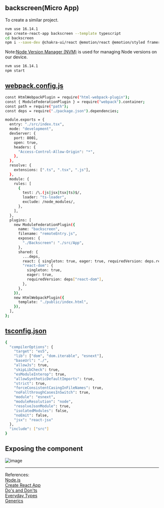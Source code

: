 ## backscreen(Micro App)

To create a similar project.

```bash
nvm use 16.14.1
npx create-react-app backscreen --template typescript
cd backscreen
npm i --save-dev @chakra-ui/react @emotion/react @emotion/styled framer-motion webpack webpack-cli html-webpack-plugin webpack-dev-server ts-loader
```
Note:[Node Version Manager (NVM)](https://github.com/nvm-sh/nvm) is used for managing Node versions on our device.

```bash
nvm use 16.14.1
npm start
```

## [webpack.config.js](https://webpack.js.org/configuration/)

```bash
const HtmlWebpackPlugin = require("html-webpack-plugin");
const { ModuleFederationPlugin } = require("webpack").container;
const path = require("path");
const deps = require("./package.json").dependencies;

module.exports = {
  entry: "./src/index.tsx",
  mode: "development",
  devServer: {
    port: 8001,
    open: true,
    headers: {
      "Access-Control-Allow-Origin": "*",
    },
  },
  resolve: {
    extensions: [".ts", ".tsx", ".js"],
  },
  module: {
    rules: [
      {
        test: /\.(js|jsx|tsx|ts)$/,
        loader: "ts-loader",
        exclude: /node_modules/,
      },
    ],
  },
  plugins: [
    new ModuleFederationPlugin({
      name: "backscreen",
      filename: "remoteEntry.js",
      exposes: {
        "./Backscreen": "./src/App",
      },
      shared: {
        ...deps,
        react: { singleton: true, eager: true, requiredVersion: deps.react },
        "react-dom": {
          singleton: true,
          eager: true,
          requiredVersion: deps["react-dom"],
        },
      },
    }),
    new HtmlWebpackPlugin({
      template: "./public/index.html",
    }),
  ],
};
```

## [tsconfig.json](https://www.typescriptlang.org/docs/handbook/tsconfig-json.html)

```bash
{
  "compilerOptions": {
    "target": "es5",
    "lib": ["dom", "dom.iterable", "esnext"],
    "baseUrl": "./",
    "allowJs": true,
    "skipLibCheck": true,
    "esModuleInterop": true,
    "allowSyntheticDefaultImports": true,
    "strict": true,
    "forceConsistentCasingInFileNames": true,
    "noFallthroughCasesInSwitch": true,
    "module": "esnext",
    "moduleResolution": "node",
    "resolveJsonModule": true,
    "isolatedModules": false,
    "noEmit": false,
    "jsx": "react-jsx"
  },
  "include": ["src"]
}
```

## Exposing the component

![image](https://user-images.githubusercontent.com/76512851/201610169-1adae68a-7304-4882-a52e-7941190672df.png)

<hr>

References:<br>
[Node.js](https://nodejs.org/en/docs/)<br>
[Create React App](https://create-react-app.dev/)<br>
[Do's and Don'ts](https://www.typescriptlang.org/docs/handbook/declaration-files/do-s-and-don-ts.html)<br>
[Everyday Types](https://www.typescriptlang.org/docs/handbook/2/everyday-types.html)<br>
[Generics](https://www.typescriptlang.org/docs/handbook/2/generics.html)<br>
